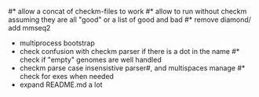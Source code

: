 #* allow a concat of checkm-files to work
#* allow to run without checkm assuming they are all "good" or a list of good and bad
#* remove diamond/ add mmseq2
* multiprocess bootstrap
* check confusion with checkm parser if there is a dot in the name
#* check if "empty" genomes are well handled
* checkm parse case insensistive parser#, and multispaces manage
#* check for exes when needed
* expand README.md a lot
